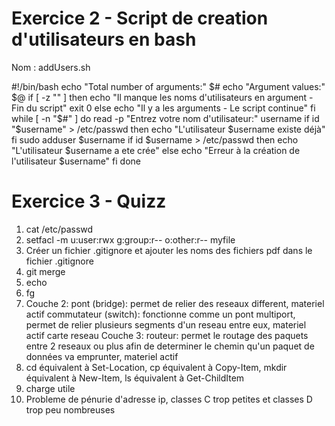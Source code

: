 # Exercice 2 - Script de creation d'utilisateurs en bash

Nom : addUsers.sh

#!/bin/bash
echo "Total number of arguments:" $#
echo "Argument values:" $@
if [ -z "" ]
then
echo "Il manque les noms d'utilisateurs en argument - Fin du script"
exit 0
else
echo "Il y a les arguments - Le script continue"
fi
while [ -n "$#" ]
do
read -p "Entrez votre nom d'utilisateur:" username
if id "$username" > /etc/passwd
then
echo "L'utilisateur $username existe déjà"
fi
sudo adduser $username
if id $username > /etc/passwd 
then 
echo "L'utilisateur $username a ete crée"
else
echo "Erreur à la création de l'utilisateur $username"
fi
done

# Exercice 3 - Quizz

1. cat /etc/passwd
2. setfacl -m u:user:rwx g:group:r-- o:other:r-- myfile
3. Créer un fichier .gitignore et ajouter les noms des fichiers pdf dans le fichier .gitignore
4. git merge
5. echo
6. fg
7. Couche 2: 
pont (bridge): permet de relier des reseaux different, materiel actif
commutateur (switch): fonctionne comme un pont multiport, permet de relier plusieurs segments d'un reseau entre eux, materiel actif
carte reseau
Couche 3:
routeur: permet le routage des paquets entre 2 reseaux ou plus afin de determiner le chemin qu'un paquet de données va emprunter, materiel actif
8. cd équivalent à Set-Location, cp équivalent à Copy-Item, mkdir équivalent à New-Item, ls équivalent à Get-ChildItem
9. charge utile
10. Probleme de pénurie d'adresse ip, classes C trop petites et classes D trop peu nombreuses
